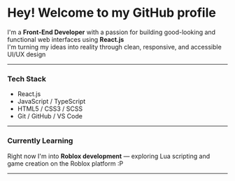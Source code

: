# Hey! Welcome to my GitHub profile

I'm a **Front-End Developer** with a passion for building good-looking and functional web interfaces using **React.js**  
I'm turning my ideas into reality through clean, responsive, and accessible UI/UX design

---

### Tech Stack
- React.js
- JavaScript / TypeScript
- HTML5 / CSS3 / SCSS
- Git / GitHub / VS Code

---

### Currently Learning
Right now I'm into **Roblox development** — exploring Lua scripting and game creation on the Roblox platform :P

---


